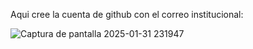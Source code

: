 Aqui cree la cuenta de github con el correo institucional: 



![Captura de pantalla 2025-01-31 231947](https://github.com/user-attachments/assets/7ff71780-5fd8-408b-acf7-e7e3b37ed86f)

